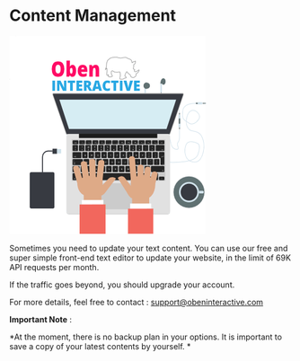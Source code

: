# Content Management

![](oben-interactive-fr-avatar-yeah-min.png)



Sometimes you need to update your text content. You can use our free  and super simple front-end text editor to update your website, in the limit of 69K API requests per month.

If the traffic goes beyond, you should upgrade your account.

For more details, feel free to contact : support@obeninteractive.com

**Important Note** : 

*At the moment, there is no backup plan in your options. It is important to save a copy of your latest contents by yourself. *